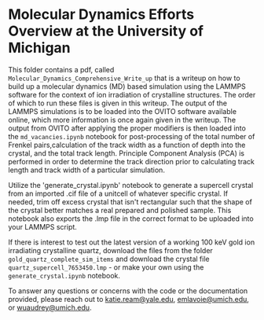 # Molecular Dynamics Efforts Overview at the University of Michigan
This folder contains a pdf, called `Molecular_Dynamics_Comprehensive_Write_up` that is a writeup on how to build up a molecular dynamics (MD) based simulation using the LAMMPS software for the context of ion irradiation of crystalline structures. The order of which to run these files is given in this writeup. The output of the LAMMPS simulations is to be loaded into the OVITO software available online, which more information is once again given in the writeup. The output from OVITO after applying the proper modifiers is then loaded into the  `md_vacancies.ipynb` notebook for post-processing of the total number of Frenkel pairs,calculation of the track width as a function of depth into the crystal, and the total track length. Principle Component Analysis (PCA) is performed in order to determine the track direction prior to calculating track length and track width of a particular simulation. 

Utilize the 'generate_crystal.ipynb' notebook to generate a supercell crystal from an imported .cif file of a unitcell of whatever specific crystal. If needed, trim off excess crystal that isn't rectangular such that the shape of the crystal better matches a real prepared and polished sample. This notebook also exports the .lmp file in the correct format to be uploaded into your LAMMPS script. 

If there is interest to test out the latest version of a working 100 keV gold ion irradiating crystalline quartz, download the files from the folder `gold_quartz_complete_sim_items` and download the crystal file `quartz_supercell_7653450.lmp` - or make your own using the  `generate_crystal.ipynb` notebook.

To answer any questions or concerns with the code or the documentation provided, please reach out to katie.ream@yale.edu, emlavoie@umich.edu, or wuaudrey@umich.edu.
